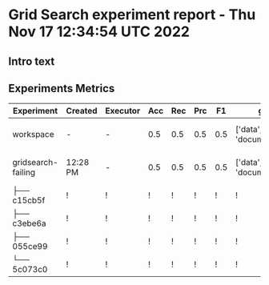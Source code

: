 # Grid Search experiment report - Thu Nov 17 12:34:54 UTC 2022
## Intro text
## Experiments Metrics
| Experiment         | Created   | Executor   | Acc   | Rec   | Prc   | F1   | global.feature_dataset_path                                             | global.model_path                                | global.raw_path                    | featurization.sent_type   | training.max_ngram   | training.use_idf   | training.random_state   | training.early_stopping   | training.tol   | training.max_itr   | evaluation.conf_matrix_path               | evaluation.metrics_path          | data/cuad/features   | data/cuad/models   | src/evaluate.py   | src/featurize.py   | src/train.py   |
|--------------------|-----------|------------|-------|-------|-------|------|-------------------------------------------------------------------------|--------------------------------------------------|------------------------------------|---------------------------|----------------------|--------------------|-------------------------|---------------------------|----------------|--------------------|-------------------------------------------|----------------------------------|----------------------|--------------------|-------------------|--------------------|----------------|
| workspace          | -         | -          | 0.5   | 0.5   | 0.5   | 0.5  | ['data', 'cuad', 'features', 'document_classification_train_test.json'] | ['data', 'cuad', 'models', 'doc_classifier_sgd'] | ['data', 'cuad', 'raw', 'CUAD_v1'] | spacy                     | 4                    | True               | 32                      | True                      | 0.001          | 1200               | ['model_metrics', 'confusion_matrix.png'] | ['model_metrics', 'metrics.txt'] | acd08a7              | fad8627            | 6a313f4           | 8a9f070            | ddcf8c2        |
| gridsearch-failing | 12:28 PM  | -          | 0.5   | 0.5   | 0.5   | 0.5  | ['data', 'cuad', 'features', 'document_classification_train_test.json'] | ['data', 'cuad', 'models', 'doc_classifier_sgd'] | ['data', 'cuad', 'raw', 'CUAD_v1'] | spacy                     | 4                    | True               | 32                      | True                      | 0.001          | 1200               | ['model_metrics', 'confusion_matrix.png'] | ['model_metrics', 'metrics.txt'] | acd08a7              | fad8627            | 6a313f4           | 8a9f070            | ddcf8c2        |
| ├── c15cb5f        | !         | !          | !     | !     | !     | !    | !                                                                       | !                                                | !                                  | !                         | !                    | !                  | !                       | !                         | !              | !                  | !                                         | !                                | -                    | -                  | -                 | -                  | -              |
| ├── c3ebe6a        | !         | !          | !     | !     | !     | !    | !                                                                       | !                                                | !                                  | !                         | !                    | !                  | !                       | !                         | !              | !                  | !                                         | !                                | -                    | -                  | -                 | -                  | -              |
| ├── 055ce99        | !         | !          | !     | !     | !     | !    | !                                                                       | !                                                | !                                  | !                         | !                    | !                  | !                       | !                         | !              | !                  | !                                         | !                                | -                    | -                  | -                 | -                  | -              |
| └── 5c073c0        | !         | !          | !     | !     | !     | !    | !                                                                       | !                                                | !                                  | !                         | !                    | !                  | !                       | !                         | !              | !                  | !                                         | !                                | -                    | -                  | -                 | -                  | -              |

